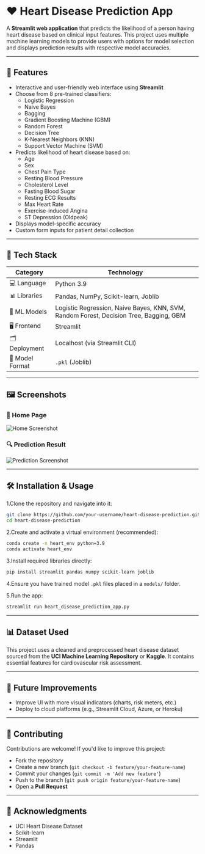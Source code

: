# ❤️ Heart Disease Prediction App

A **Streamlit web application** that predicts the likelihood of a person having heart disease based on clinical input features. This project uses multiple machine learning models to provide users with options for model selection and displays prediction results with respective model accuracies.

---

## 🚀 Features

- Interactive and user-friendly web interface using **Streamlit**
- Choose from 8 pre-trained classifiers:
  - Logistic Regression
  - Naive Bayes
  - Bagging
  - Gradient Boosting Machine (GBM)
  - Random Forest
  - Decision Tree
  - K-Nearest Neighbors (KNN)
  - Support Vector Machine (SVM)
- Predicts likelihood of heart disease based on:
  - Age
  - Sex
  - Chest Pain Type
  - Resting Blood Pressure
  - Cholesterol Level
  - Fasting Blood Sugar
  - Resting ECG Results
  - Max Heart Rate
  - Exercise-induced Angina
  - ST Depression (Oldpeak)
- Displays model-specific accuracy
- Custom form inputs for patient detail collection

---

## 🧰 Tech Stack

| Category       | Technology                |
|----------------|---------------------------|
| 💻 Language     | Python 3.9                |
| 📊 Libraries    | Pandas, NumPy, Scikit-learn, Joblib |
| 🧠 ML Models    | Logistic Regression, Naive Bayes, KNN, SVM, Random Forest, Decision Tree, Bagging, GBM |
| 🖥️ Frontend     | Streamlit                |
| 🗂️ Deployment   | Localhost (via Streamlit CLI) |
| 📁 Model Format | `.pkl` (Joblib)          |

---

## 🖼️ Screenshots

### 🧾 Home Page

![Home Screenshot](screenshots/screenshot1.png)

### 🔍 Prediction Result

![Prediction Screenshot](screenshots/screenshot2.png)

---

## 🛠️ Installation & Usage

1.Clone the repository and navigate into it:

```bash
git clone https://github.com/your-username/heart-disease-prediction.git
cd heart-disease-prediction
```

2.Create and activate a virtual environment (recommended):

```bash
conda create -n heart_env python=3.9
conda activate heart_env
```

3.Install required libraries directly:

```bash
pip install streamlit pandas numpy scikit-learn joblib
```

4.Ensure you have trained model `.pkl` files placed in a `models/` folder.

5.Run the app:

```bash
streamlit run heart_disease_prediction_app.py
```

---

## 📊 Dataset Used

This project uses a cleaned and preprocessed heart disease dataset sourced from the **UCI Machine Learning Repository** or **Kaggle**. It contains essential features for cardiovascular risk assessment.

---

## 🚧 Future Improvements

- Improve UI with more visual indicators (charts, risk meters, etc.)
- Deploy to cloud platforms (e.g., Streamlit Cloud, Azure, or Heroku)

---

## 🤝 Contributing

Contributions are welcome! If you'd like to improve this project:

- Fork the repository  
- Create a new branch (`git checkout -b feature/your-feature-name`)  
- Commit your changes (`git commit -m 'Add new feature'`)  
- Push to the branch (`git push origin feature/your-feature-name`)  
- Open a **Pull Request**

---

## 🙌 Acknowledgments

- UCI Heart Disease Dataset  
- Scikit-learn  
- Streamlit  
- Pandas
